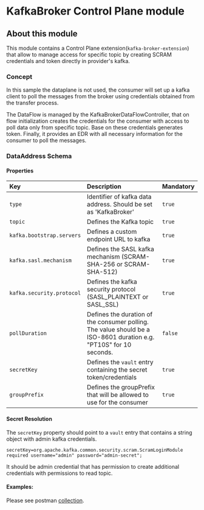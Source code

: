 # KafkaBroker Control Plane module

## About this module

This module contains a Control Plane extension(`kafka-broker-extension`) that allow to manage access for specific topic 
by creating SCRAM credentials and token directly in provider's kafka.

### Concept

In this sample the dataplane is not used, the consumer will set up a kafka client to poll the messages from the broker 
using credentials obtained from the transfer process.

The DataFlow is managed by the KafkaBrokerDataFlowController, that on flow initialization creates the credentials for 
the consumer with access to poll data only from specific topic. Base on these credentials generates token. Finally, it 
provides an EDR with all necessary information for the consumer to poll the messages.


### DataAddress Schema

#### Properties

| Key                       | Description                                                                                                         | Mandatory |
|:--------------------------|:--------------------------------------------------------------------------------------------------------------------|-----------|
| `type`                    | Identifier of kafka data address. Should be set as 'KafkaBroker'                                                    | `true`    |
| `topic`                   | Defines the Kafka topic                                                                                             | `true`    |
| `kafka.bootstrap.servers` | Defines a custom endpoint URL to kafka                                                                              | `true`    |
| `kafka.sasl.mechanism`    | Defines the SASL kafka mechanism (SCRAM-SHA-256 or SCRAM-SHA-512)                                                   | `true`    |
| `kafka.security.protocol` | Defines the kafka  security protocol (SASL_PLAINTEXT or SASL_SSL)                                                   | `true`    |
| `pollDuration`            | Defines the duration of the consumer polling. The value should be a ISO-8601 duration e.g. "PT10S" for 10 seconds.  | `false`   |
| `secretKey`               | Defines the `vault` entry containing the secret token/credentials                                                   | `true`    |
| `groupPrefix`             | Defines the groupPrefix that will be allowed to use for the consumer                                                | `true`    |

#### Secret Resolution

The `secretKey` property should point to a `vault` entry that contains a string object with admin kafka credentials.

  ```
secretKey=org.apache.kafka.common.security.scram.ScramLoginModule required username="admin" password="admin-secret";
  ```
It should be admin credential that has permission to create additional credentials with permissions to read topic.

#### Examples:

Please see postman [collection]((postman/Kafak%20PoC%20collection.postman_collection.json)).

